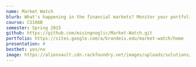 ```yaml
---
name: Market Watch
blurb: What's happening in the financial markets? Monitor your portfolio by getting real time alerts on quantitative data(price, percentage change, graphs etc) and qualitative data through twitter sentiment analysis.
course: CS166B
semester: Spring 2015
github: https://github.com/misingnoglic/Market-Watch.git
portfolio: https://sites.google.com/a/brandeis.edu/market-watch/home
presentation: #
bestbet: yes/no
image: https://alienvault.cdn.rackfoundry.net/images/uploads/solutions/mssp/mssp-managed-services-icon.png
---
```

